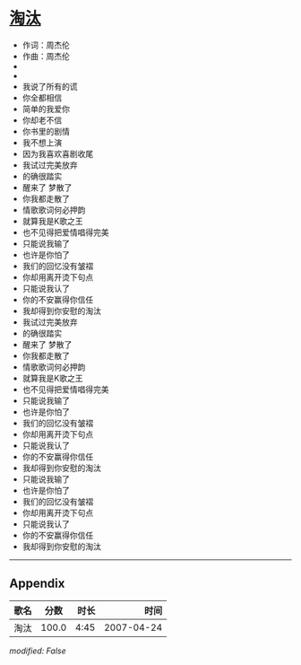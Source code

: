 # [淘汰](https://music.163.com/song?id=65528)

* 作词：周杰伦
* 作曲：周杰伦
*
*
* 我说了所有的谎
* 你全都相信
* 简单的我爱你
* 你却老不信
* 你书里的剧情
* 我不想上演
* 因为我喜欢喜剧收尾
* 我试过完美放弃
* 的确很踏实
* 醒来了 梦散了
* 你我都走散了
* 情歌歌词何必押韵
* 就算我是K歌之王
* 也不见得把爱情唱得完美
* 只能说我输了
* 也许是你怕了
* 我们的回忆没有皱褶
* 你却用离开烫下句点
* 只能说我认了
* 你的不安赢得你信任
* 我却得到你安慰的淘汰
* 我试过完美放弃
* 的确很踏实
* 醒来了 梦散了
* 你我都走散了
* 情歌歌词何必押韵
* 就算我是K歌之王
* 也不见得把爱情唱得完美
* 只能说我输了
* 也许是你怕了
* 我们的回忆没有皱褶
* 你却用离开烫下句点
* 只能说我认了
* 你的不安赢得你信任
* 我却得到你安慰的淘汰
* 只能说我输了
* 也许是你怕了
* 我们的回忆没有皱褶
* 你却用离开烫下句点
* 只能说我认了
* 你的不安赢得你信任
* 我却得到你安慰的淘汰


---

## Appendix

|歌名|分数|时长|时间|
|:---|:---:|---:|---:|
|淘汰|100.0|4:45|2007-04-24

*modified: False*